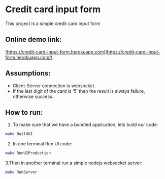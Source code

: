 # Credit card input form
This project is a simple credit card input form
## Online demo link:
[https://credit-card-input-form.herokuapp.com](https://credit-card-input-form.herokuapp.com/)
## Assumptions:

- Client-Server connection is websocket.
- If the last digit of the card is ‘5’ then the result is always failure, otherwise success.

## How to run:

1. To make sure that we have a bundled application, lets build our code:

```bash
make BuildUI
```

2. In one terminal Run UI code:

```bash
make RunUIProduction
```

3.Then in another terminal run a simple nodejs websocket server:

```bash
make RunServer
```